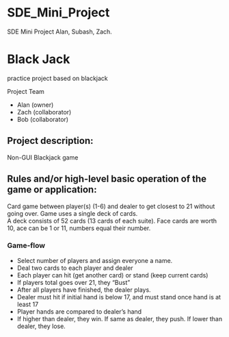 # SDE_Mini_Project

SDE Mini Project Alan, Subash, Zach.

# Black Jack

practice project based on blackjack

Project Team

* Alan (owner)
* Zach (collaborator)
* Bob (collaborator)

## Project description:

Non-GUI Blackjack game

## Rules and/or high-level basic operation of the game or application:

Card game between player(s) (1-6) and dealer to get closest to 21 without going over. Game uses a single deck of
cards.  
A deck consists of 52 cards (13 cards of each suite). Face cards are worth 10, ace can be 1 or 11, numbers equal their
number.

### Game-flow

<ul> 
  <li> Select number of players and assign everyone a name.</li>
  <li> Deal two cards to each player and dealer </li>
  <li> Each player can hit (get another card) or stand (keep current cards) </li>
  <li> If players total goes over 21, they “Bust” </li>
  <li> After all players have finished, the dealer plays. </li>
  <li> Dealer must hit if initial hand is below 17, and must stand once hand is at least 17 </li>
  <li> Player hands are compared to dealer’s hand </li>
  <li> If higher than dealer, they win. If same as dealer, they push. If lower than dealer, they lose. </li>
</ul>
